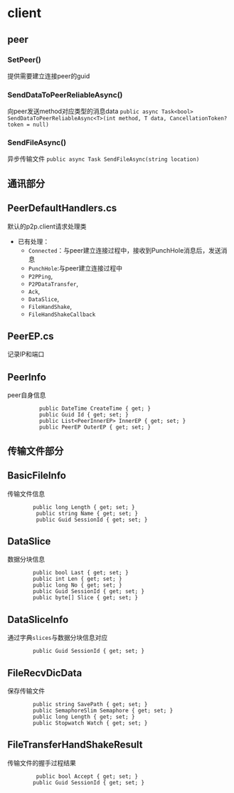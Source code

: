 # client


## peer



### SetPeer()
提供需要建立连接peer的guid

### SendDataToPeerReliableAsync()
向peer发送method对应类型的消息data
`public async Task<bool> SendDataToPeerReliableAsync<T>(int method, T data, CancellationToken? token = null)`

### SendFileAsync()
异步传输文件
`public async Task SendFileAsync(string location)`


## 通讯部分
## PeerDefaultHandlers.cs
默认的p2p.client请求处理类 
 - 已有处理：
   - `Connected`：与peer建立连接过程中，接收到PunchHole消息后，发送消息
   -  `PunchHole`:与peer建立连接过程中
   -  `P2PPing`,
   -  `P2PDataTransfer`,
   -  `Ack`,
   -  `DataSlice`,
   -  `FileHandShake`,
   -  `FileHandShakeCallback`
## PeerEP.cs
记录IP和端口
## Peerlnfo
peer自身信息
```
          public DateTime CreateTime { get; }
          public Guid Id { get; set; }
          public List<PeerInnerEP> InnerEP { get; set; }
          public PeerEP OuterEP { get; set; }
```
## 传输文件部分          
## BasicFilelnfo
 传输文件信息
 ``` 
         public long Length { get; set; }
          public string Name { get; set; }
          public Guid SessionId { get; set; }
```
## DataSlice
数据分块信息
```
        public bool Last { get; set; }
        public int Len { get; set; }
        public long No { get; set; }
        public Guid SessionId { get; set; }
        public byte[] Slice { get; set; }
```
## DataSlicelnfo
通过字典`slices`与数据分块信息对应
```        public long No { get; set; }
        public Guid SessionId { get; set; }
```
## FileRecvDicData 
保存传输文件
``` 
        public string SavePath { get; set; }
        public SemaphoreSlim Semaphore { get; set; }
        public long Length { get; set; }
        public Stopwatch Watch { get; set; }
```
## FileTransferHandShakeResult
传输文件的握手过程结果
```
         public bool Accept { get; set; }
        public Guid SessionId { get; set; }
```